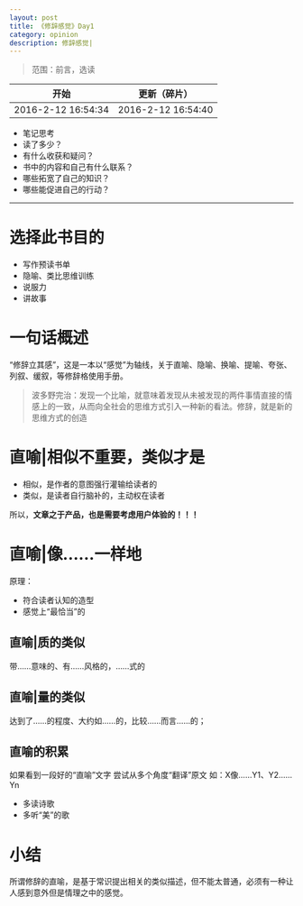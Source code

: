 ```yaml
---
layout: post
title: 《修辞感觉》Day1
category: opinion
description: 修辞感觉|
---
```



> 范围：前言，选读
> 
| 开始| 更新（碎片） |
|--------|--------|
|  2016-2-12 16:54:34 | 2016-2-12 16:54:40   |

> 
+ 笔记思考
 + 读了多少？
 + 有什么收获和疑问？
 + 书中的内容和自己有什么联系？
 + 哪些拓宽了自己的知识？
 + 哪些能促进自己的行动？




_ _ _

# 选择此书目的

+ 写作预读书单
+ 隐喻、类比思维训练
+ 说服力
+ 讲故事

# 一句话概述

“修辞立其感”，这是一本以“感觉”为轴线，关于直喻、隐喻、换喻、提喻、夸张、列叙、缓叙，等修辞格使用手册。

>波多野完治：发现一个比喻，就意味着发现从未被发现的两件事情直接的情感上的一致，从而向全社会的思维方式引入一种新的看法。修辞，就是新的思维方式的创造

# 直喻|相似不重要，类似才是

+ 相似，是作者的意图强行灌输给读者的
+ 类似，是读者自行脑补的，主动权在读者

所以，**文章之于产品，也是需要考虑用户体验的！！！**

# 直喻|像……一样地

原理：
+ 符合读者认知的造型
+ 感觉上“最恰当”的

## 直喻|质的类似

带……意味的、有……风格的，……式的

## 直喻|量的类似

达到了……的程度、大约如……的，比较……而言……的；

## 直喻的积累

如果看到一段好的“直喻”文字
尝试从多个角度“翻译”原文
如：X像……Y1、Y2……Yn

+ 多读诗歌
+ 多听“美”的歌

# 小结

所谓修辞的直喻，是基于常识提出相关的类似描述，但不能太普通，必须有一种让人感到意外但是情理之中的感觉。